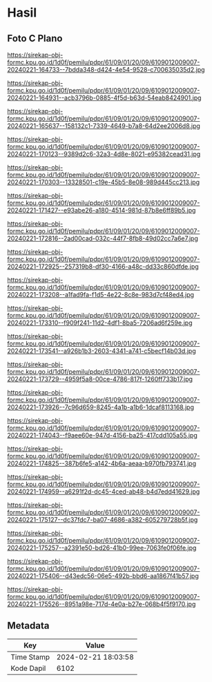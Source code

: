 # Hasil

## Foto C Plano

https://sirekap-obj-formc.kpu.go.id/1d0f/pemilu/pdpr/61/09/01/20/09/6109012009007-20240221-164733--7bdda348-d424-4e54-9528-c700635035d2.jpg

https://sirekap-obj-formc.kpu.go.id/1d0f/pemilu/pdpr/61/09/01/20/09/6109012009007-20240221-164931--acb3796b-0885-4f5d-b63d-54eab8424901.jpg

https://sirekap-obj-formc.kpu.go.id/1d0f/pemilu/pdpr/61/09/01/20/09/6109012009007-20240221-165637--158132c1-7339-4649-b7a8-64d2ee2006d8.jpg

https://sirekap-obj-formc.kpu.go.id/1d0f/pemilu/pdpr/61/09/01/20/09/6109012009007-20240221-170123--9389d2c6-32a3-4d8e-8021-e95382cead31.jpg

https://sirekap-obj-formc.kpu.go.id/1d0f/pemilu/pdpr/61/09/01/20/09/6109012009007-20240221-170303--13328501-c19e-45b5-8e08-989d445cc213.jpg

https://sirekap-obj-formc.kpu.go.id/1d0f/pemilu/pdpr/61/09/01/20/09/6109012009007-20240221-171427--e93abe26-a180-4514-981d-87b8e6ff89b5.jpg

https://sirekap-obj-formc.kpu.go.id/1d0f/pemilu/pdpr/61/09/01/20/09/6109012009007-20240221-172816--2ad00cad-032c-44f7-8fb8-49d02cc7a6e7.jpg

https://sirekap-obj-formc.kpu.go.id/1d0f/pemilu/pdpr/61/09/01/20/09/6109012009007-20240221-172925--257319b8-df30-4166-a48c-dd33c860dfde.jpg

https://sirekap-obj-formc.kpu.go.id/1d0f/pemilu/pdpr/61/09/01/20/09/6109012009007-20240221-173208--a1fad9fa-f1d5-4e22-8c8e-983d7cf48ed4.jpg

https://sirekap-obj-formc.kpu.go.id/1d0f/pemilu/pdpr/61/09/01/20/09/6109012009007-20240221-173310--f909f241-11d2-4df1-8ba5-7206ad6f259e.jpg

https://sirekap-obj-formc.kpu.go.id/1d0f/pemilu/pdpr/61/09/01/20/09/6109012009007-20240221-173541--a926b1b3-2603-4341-a741-c5becf14b03d.jpg

https://sirekap-obj-formc.kpu.go.id/1d0f/pemilu/pdpr/61/09/01/20/09/6109012009007-20240221-173729--4959f5a8-00ce-4786-817f-1260ff733b17.jpg

https://sirekap-obj-formc.kpu.go.id/1d0f/pemilu/pdpr/61/09/01/20/09/6109012009007-20240221-173926--7c96d659-8245-4a1b-a1b6-1dcaf8113168.jpg

https://sirekap-obj-formc.kpu.go.id/1d0f/pemilu/pdpr/61/09/01/20/09/6109012009007-20240221-174043--f9aee60e-947d-4156-ba25-417cdd105a55.jpg

https://sirekap-obj-formc.kpu.go.id/1d0f/pemilu/pdpr/61/09/01/20/09/6109012009007-20240221-174825--387b6fe5-a142-4b6a-aeaa-b970fb793741.jpg

https://sirekap-obj-formc.kpu.go.id/1d0f/pemilu/pdpr/61/09/01/20/09/6109012009007-20240221-174959--a6291f2d-dc45-4ced-ab48-b4d7edd41629.jpg

https://sirekap-obj-formc.kpu.go.id/1d0f/pemilu/pdpr/61/09/01/20/09/6109012009007-20240221-175127--dc37fdc7-ba07-4686-a382-605279728b5f.jpg

https://sirekap-obj-formc.kpu.go.id/1d0f/pemilu/pdpr/61/09/01/20/09/6109012009007-20240221-175257--a2391e50-bd26-41b0-99ee-7063fe0f06fe.jpg

https://sirekap-obj-formc.kpu.go.id/1d0f/pemilu/pdpr/61/09/01/20/09/6109012009007-20240221-175406--d43edc56-06e5-492b-bbd6-aa1867f41b57.jpg

https://sirekap-obj-formc.kpu.go.id/1d0f/pemilu/pdpr/61/09/01/20/09/6109012009007-20240221-175526--8951a98e-717d-4e0a-b27e-068b4f5f9170.jpg


## Metadata

| Key        | Value               |
| ---------- | ------------------- |
| Time Stamp | 2024-02-21 18:03:58 |
| Kode Dapil | 6102                |



